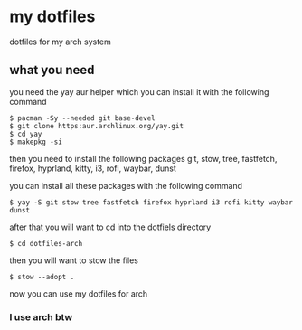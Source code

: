 # my dotfiles

dotfiles for my arch system

## what you need

you need the yay aur helper which you can install it with the following command

```
$ pacman -Sy --needed git base-devel
$ git clone https:aur.archlinux.org/yay.git
$ cd yay
$ makepkg -si
```

then you need to install the following packages
git, stow, tree, fastfetch, firefox, hyprland, kitty, i3, rofi, waybar, dunst

you can install all these packages with the following command

```
$ yay -S git stow tree fastfetch firefox hyprland i3 rofi kitty waybar dunst
```

after that you will want to cd into the dotfiels directory

```
$ cd dotfiles-arch
```

then you will want to stow the files

```
$ stow --adopt .
```

now you can use my dotfiles for arch

### I use arch btw
